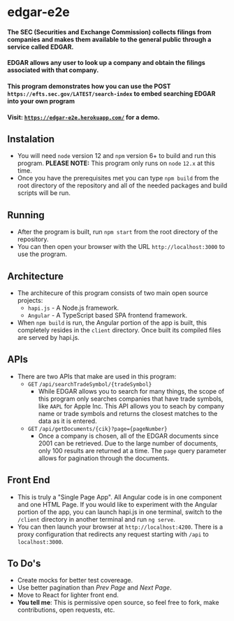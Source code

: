 # edgar-e2e

#### The SEC (Securities and Exchange Commission) collects filings from companies and makes them available to the general public through a service called EDGAR.

#### EDGAR allows any user to look up a company and obtain the filings associated with that company.

#### This program demonstrates how you can use the POST `https://efts.sec.gov/LATEST/search-index` to embed searching EDGAR into your own program

#### Visit: [`https://edgar-e2e.herokuapp.com/`](https://edgar-e2e.herokuapp.com/) for a demo.

## Instalation
- You will need `node` version 12 and `npm` version 6+ to build and run this program. **PLEASE NOTE:** This program only runs on `node` `12.x` at this time.
- Once you have the prerequisites met you can type `npm build` from the root directory of the repository and all of the needed packages and build scripts will be run.

## Running
- After the program is built, run `npm start` from the root directory of the repository.
- You can then open your browser with the URL `http://localhost:3000` to use the program.

## Architecture
- The architecure of this program consists of two main open source projects:
    - `hapi.js` - A Node.js framework.
    - `Angular` - A TypeScript based SPA frontend framework.
- When `npm build` is run, the Angular portion of the app is built, this completely resides in the `client` directory.  Once built its compiled files are served by hapi.js.

## APIs
- There are two APIs that make are used in this program:
    - `GET` `/api/searchTradeSymbol/{tradeSymbol}`
        - While EDGAR allows you to search for many things, the scope of this program only searches companies that have trade symbols, like `AAPL` for Apple Inc.
        This API allows you to seach by company name or trade symbols and returns the closest matches to the data as it is entered.
    - `GET` `/api/getDocuments/{cik}?page={pageNumber}`
        - Once a company is chosen, all of the EDGAR documents since 2001 can be retrieved.  Due to the large number of documents, only 100 results are returned at a time.
        The `page` query parameter allows for pagination through the documents.

## Front End
- This is truly a "Single Page App". All Angular code is in one component and one HTML Page.  If you would like to experiment with the Angular portion of the app,
you can launch hapi.js in one terminal, switch to the `/client` directory in another terminal and run `ng serve`.
- You can then launch your browser at `http://localhost:4200`.  There is a proxy configuration that redirects any request starting with `/api` to `localhost:3000`.

## To Do's
- Create mocks for better test covereage.
- Use better pagination than _Prev Page_ and _Next Page_.
- Move to React for lighter front end.
- **You tell me**:  This is permissive open source, so feel free to fork, make contributions, open requests, etc.
